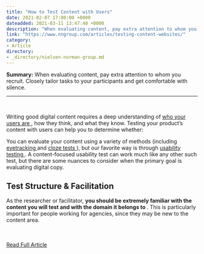 ```yaml
---
title: "How to Test Content with Users"
date: 2021-02-07 17:00:00 +0000
dateadded: 2021-03-11 13:47:40 +0000
description: "When evaluating content, pay extra attention to whom you recruit. Closely tailor tasks to your participants and get comfortable with silence."
link: "https://www.nngroup.com/articles/testing-content-websites/"
category:
- Article
directory:
- _directory/nielsen-norman-group.md
---
```

<p><strong>Summary:</strong>&nbsp;When evaluating content, pay extra attention to whom you recruit. Closely tailor tasks to your participants and get comfortable with silence.</p><hr/><br/><p> Writing good digital content requires a deep understanding of <a href="https://www.nngroup.com/articles/false-consensus/">  who your users are </a> , how they think, and what they know. Testing your product’s content with users can help you to determine whether:</p><p> You can evaluate your content using a variety of methods (including <a href="https://www.nngroup.com/articles/eyetracking-setup/">  eyetracking </a> and <a href="https://www.nngroup.com/articles/cloze-test-reading-comprehension/">  cloze tests </a> ), but our favorite way is through <a href="https://www.nngroup.com/articles/usability-testing-101/">  usability testing </a> . A content-focused usability test can work much like any other such test, but there are some nuances to consider when the primary goal is evaluating digital copy.</p><h2> Test Structure &amp; Facilitation</h2><p> As the researcher or facilitator, <strong>  you should be extremely familiar with the content you will test and with the domain it belongs to </strong> . This is particularly important for people working for agencies, since they may be new to the content area.</p><br/><br/><a href="http://www.nngroup.com/articles/testing-content-websites/">Read Full Article</a>
